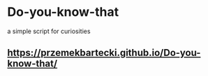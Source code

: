 # Do-you-know-that
a simple script for curiosities
## https://przemekbartecki.github.io/Do-you-know-that/
